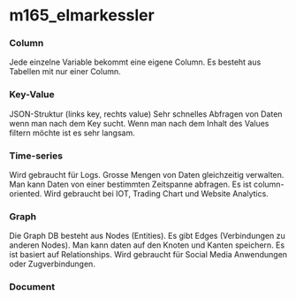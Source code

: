 # m165_elmarkessler
### Column
Jede einzelne Variable bekommt eine eigene Column.
Es besteht aus Tabellen mit nur einer Column.
### Key-Value
JSON-Struktur (links key, rechts value)
Sehr schnelles Abfragen von Daten wenn man nach dem Key sucht. Wenn man nach dem Inhalt des Values filtern möchte ist es sehr langsam.
### Time-series 
Wird gebraucht für Logs.
Grosse Mengen von Daten gleichzeitig verwalten.
Man kann Daten von einer bestimmten Zeitspanne abfragen.
Es ist column-oriented.
Wird gebraucht bei IOT, Trading Chart und Website Analytics.
### Graph
Die Graph DB besteht aus Nodes (Entities). Es gibt Edges (Verbindungen zu anderen Nodes).
Man kann daten auf den Knoten und Kanten speichern.
Es ist basiert auf Relationships.
Wird gebraucht für Social Media Anwendungen oder Zugverbindungen.
### Document

